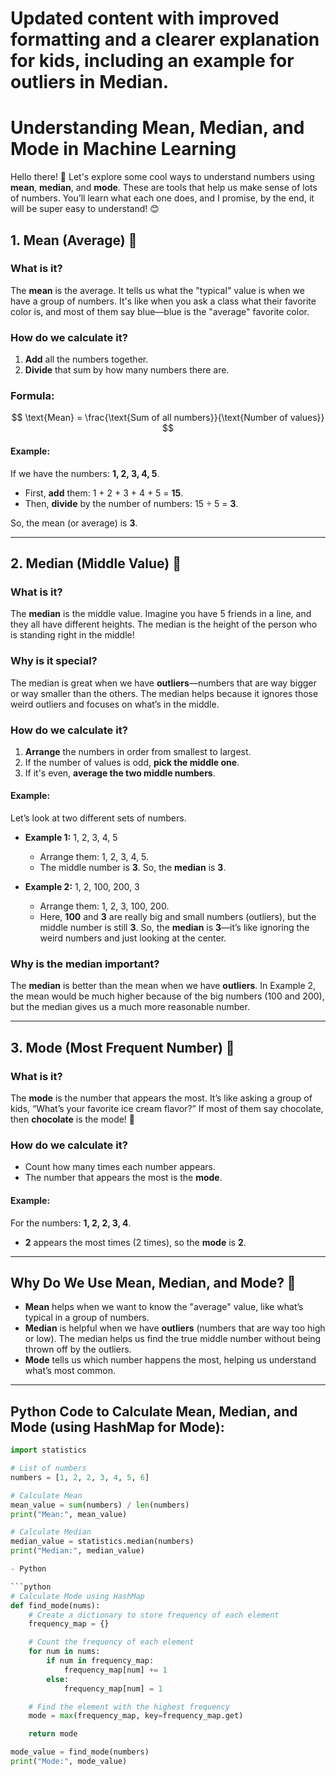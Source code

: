 # Updated content with improved formatting and a clearer explanation for kids, including an example for outliers in Median.

# Understanding Mean, Median, and Mode in Machine Learning

Hello there! 👋 Let's explore some cool ways to understand numbers using **mean**, **median**, and **mode**. These are tools that help us make sense of lots of numbers. You’ll learn what each one does, and I promise, by the end, it will be super easy to understand! 😊

## 1. Mean (Average) 🧮

### What is it?

The **mean** is the average. It tells us what the "typical" value is when we have a group of numbers. It's like when you ask a class what their favorite color is, and most of them say blue—blue is the "average" favorite color.

### How do we calculate it?

1. **Add** all the numbers together.
2. **Divide** that sum by how many numbers there are.

### Formula:

$$
\text{Mean} = \frac{\text{Sum of all numbers}}{\text{Number of values}}
$$

#### Example:

If we have the numbers: **1, 2, 3, 4, 5**.

- First, **add** them: 1 + 2 + 3 + 4 + 5 = **15**.
- Then, **divide** by the number of numbers: 15 ÷ 5 = **3**.

So, the mean (or average) is **3**.

---

## 2. Median (Middle Value) 🎯

### What is it?

The **median** is the middle value. Imagine you have 5 friends in a line, and they all have different heights. The median is the height of the person who is standing right in the middle!

### Why is it special?

The median is great when we have **outliers**—numbers that are way bigger or way smaller than the others. The median helps because it ignores those weird outliers and focuses on what’s in the middle.

### How do we calculate it?

1. **Arrange** the numbers in order from smallest to largest.
2. If the number of values is odd, **pick the middle one**.
3. If it's even, **average the two middle numbers**.

#### Example:

Let’s look at two different sets of numbers.

- **Example 1:** 1, 2, 3, 4, 5

  - Arrange them: 1, 2, 3, 4, 5.
  - The middle number is **3**. So, the **median** is **3**.

- **Example 2:** 1, 2, 100, 200, 3

  - Arrange them: 1, 2, 3, 100, 200.
  - Here, **100** and **3** are really big and small numbers (outliers), but the middle number is still **3**. So, the **median** is **3**—it’s like ignoring the weird numbers and just looking at the center.

### Why is the median important?

The **median** is better than the mean when we have **outliers**. In Example 2, the mean would be much higher because of the big numbers (100 and 200), but the median gives us a much more reasonable number.

---

## 3. Mode (Most Frequent Number) 🔁

### What is it?

The **mode** is the number that appears the most. It’s like asking a group of kids, “What’s your favorite ice cream flavor?” If most of them say chocolate, then **chocolate** is the mode! 🍫

### How do we calculate it?

- Count how many times each number appears.
- The number that appears the most is the **mode**.

#### Example:

For the numbers: **1, 2, 2, 3, 4**.

- **2** appears the most times (2 times), so the **mode** is **2**.

---

## Why Do We Use Mean, Median, and Mode? 🤔

- **Mean** helps when we want to know the "average" value, like what’s typical in a group of numbers.
- **Median** is helpful when we have **outliers** (numbers that are way too high or low). The median helps us find the true middle number without being thrown off by the outliers.
- **Mode** tells us which number happens the most, helping us understand what’s most common.

---

## Python Code to Calculate Mean, Median, and Mode (using HashMap for Mode):

````python
import statistics

# List of numbers
numbers = [1, 2, 2, 3, 4, 5, 6]

# Calculate Mean
mean_value = sum(numbers) / len(numbers)
print("Mean:", mean_value)

# Calculate Median
median_value = statistics.median(numbers)
print("Median:", median_value)

- Python

```python
# Calculate Mode using HashMap
def find_mode(nums):
    # Create a dictionary to store frequency of each element
    frequency_map = {}

    # Count the frequency of each element
    for num in nums:
        if num in frequency_map:
            frequency_map[num] += 1
        else:
            frequency_map[num] = 1

    # Find the element with the highest frequency
    mode = max(frequency_map, key=frequency_map.get)

    return mode

mode_value = find_mode(numbers)
print("Mode:", mode_value)

````
